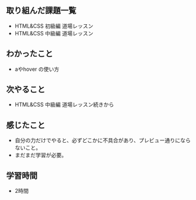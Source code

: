 ## 取り組んだ課題一覧
- HTML&CSS 初級編 道場レッスン
- HTML&CSS 中級編 道場レッスン
## わかったこと
- aやhover の使い方
## 次やること
- HTML&CSS 中級編 道場レッスン続きから
## 感じたこと
- 自分の力だけでやると、必ずどこかに不具合があり、プレビュー通りにならないこと。
- まだまだ学習が必要。
## 学習時間
- 2時間
